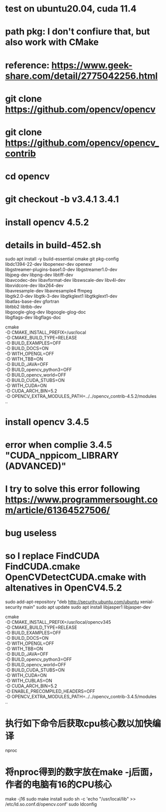 # test on ubuntu20.04, cuda 11.4

# path pkg: I don't confiure that, but also work with CMake
# reference: https://www.geek-share.com/detail/2775042256.html

# git clone https://github.com/opencv/opencv
# git clone https://github.com/opencv/opencv_contrib
# cd opencv
# git checkout -b v3.4.1 3.4.1



# install opencv 4.5.2
# details in build-452.sh
sudo apt install -y build-essential cmake git pkg-config \
        libdc1394-22-dev libopenexr-dev openexr \
        libgstreamer-plugins-base1.0-dev libgstreamer1.0-dev \
        libjpeg-dev libpng-dev libtiff-dev \
        libavcodec-dev libavformat-dev libswscale-dev libv4l-dev \
        libxvidcore-dev libx264-dev \
        libavresample-dev libavresample4 ffmpeg \
        libgtk2.0-dev libgtk-3-dev libgtkglext1 libgtkglext1-dev \
        libatlas-base-dev gfortran \
        libtbb2 libtbb-dev \
        libgoogle-glog-dev libgoogle-glog-doc \
        libgflags-dev libgflags-doc

cmake \
-D CMAKE_INSTALL_PREFIX=/usr/local \
-D CMAKE_BUILD_TYPE=RELEASE \
-D BUILD_EXAMPLES=OFF \
-D BUILD_DOCS=ON \
-D WITH_OPENGL=OFF \
-D WITH_TBB=ON \
-D BUILD_JAVA=OFF \
-D BUILD_opencv_python3=OFF \
-D BUILD_opencv_world=OFF \
-D BUILD_CUDA_STUBS=ON \
-D WITH_CUDA=ON \
-D CUDA_ARCH_BIN=5.2 \
-D OPENCV_EXTRA_MODULES_PATH=../../opencv_contrib-4.5.2/modules \
..


# install opencv 3.4.5
# error when complie 3.4.5 "CUDA_nppicom_LIBRARY (ADVANCED)"
# I try to solve this error following https://www.programmersought.com/article/61364527506/
# bug useless
# so I replace FindCUDA FindCUDA.cmake OpenCVDetectCUDA.cmake with altenatives in OpenCV4.5.2

sudo add-apt-repository "deb http://security.ubuntu.com/ubuntu xenial-security main"
sudo apt update
sudo apt install libjasper1 libjasper-dev

cmake \
-D CMAKE_INSTALL_PREFIX=/usr/local/opencv345 \
-D CMAKE_BUILD_TYPE=RELEASE \
-D BUILD_EXAMPLES=OFF \
-D BUILD_DOCS=ON \
-D WITH_OPENGL=OFF \
-D WITH_TBB=ON \
-D BUILD_JAVA=OFF \
-D BUILD_opencv_python3=OFF \
-D BUILD_opencv_world=OFF \
-D BUILD_CUDA_STUBS=ON \
-D WITH_CUDA=ON \
-D WITH_CUBLAS=ON \
-D CUDA_ARCH_BIN=5.2 \
-D ENABLE_PRECOMPILED_HEADERS=OFF \
-D OPENCV_EXTRA_MODULES_PATH=../../opencv_contrib-3.4.5/modules \
..

# 执行如下命令后获取cpu核心数以加快编译
nproc
# 将nproc得到的数字放在make -j后面，作者的电脑有16的CPU核心
make -j16
sudo make install
sudo sh -c 'echo "/usr/local/lib" >> /etc/ld.so.conf.d/opencv.conf'
sudo ldconfig


